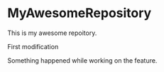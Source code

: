 # MyAwesomeRepository
This is my awesome repoitory.

First modification

Something happened while working on the feature.